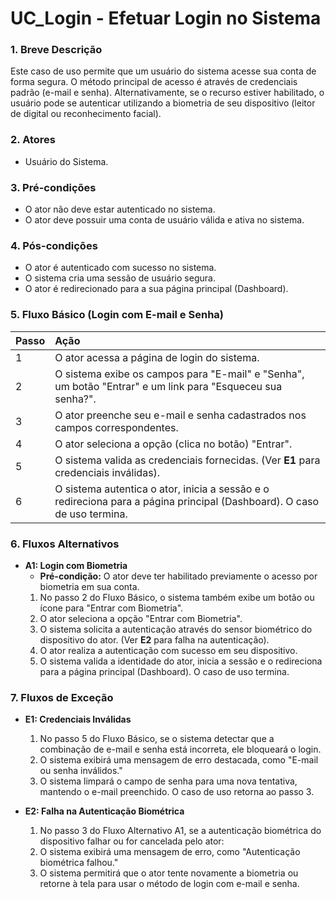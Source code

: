 # UC_Login - Efetuar Login no Sistema

### 1. Breve Descrição

Este caso de uso permite que um usuário do sistema acesse sua conta de forma segura. O método principal de acesso é através de credenciais padrão (e-mail e senha). Alternativamente, se o recurso estiver habilitado, o usuário pode se autenticar utilizando a biometria de seu dispositivo (leitor de digital ou reconhecimento facial).

### 2. Atores

- Usuário do Sistema.

### 3. Pré-condições

- O ator não deve estar autenticado no sistema.
- O ator deve possuir uma conta de usuário válida e ativa no sistema.

### 4. Pós-condições

- O ator é autenticado com sucesso no sistema.
- O sistema cria uma sessão de usuário segura.
- O ator é redirecionado para a sua página principal (Dashboard).

### 5. Fluxo Básico (Login com E-mail e Senha)

| Passo | Ação |
| :--- | :--- |
| 1 | O ator acessa a página de login do sistema. |
| 2 | O sistema exibe os campos para "E-mail" e "Senha", um botão "Entrar" e um link para "Esqueceu sua senha?". |
| 3 | O ator preenche seu e-mail e senha cadastrados nos campos correspondentes. |
| 4 | O ator seleciona a opção (clica no botão) "Entrar". |
| 5 | O sistema valida as credenciais fornecidas. (Ver **E1** para credenciais inválidas). |
| 6 | O sistema autentica o ator, inicia a sessão e o redireciona para a página principal (Dashboard). O caso de uso termina. |

### 6. Fluxos Alternativos

- **A1: Login com Biometria**
    - **Pré-condição:** O ator deve ter habilitado previamente o acesso por biometria em sua conta.
    1.  No passo 2 do Fluxo Básico, o sistema também exibe um botão ou ícone para "Entrar com Biometria".
    2.  O ator seleciona a opção "Entrar com Biometria".
    3.  O sistema solicita a autenticação através do sensor biométrico do dispositivo do ator. (Ver **E2** para falha na autenticação).
    4.  O ator realiza a autenticação com sucesso em seu dispositivo.
    5.  O sistema valida a identidade do ator, inicia a sessão e o redireciona para a página principal (Dashboard). O caso de uso termina.

### 7. Fluxos de Exceção

- **E1: Credenciais Inválidas**
    1.  No passo 5 do Fluxo Básico, se o sistema detectar que a combinação de e-mail e senha está incorreta, ele bloqueará o login.
    2.  O sistema exibirá uma mensagem de erro destacada, como "E-mail ou senha inválidos."
    3.  O sistema limpará o campo de senha para uma nova tentativa, mantendo o e-mail preenchido. O caso de uso retorna ao passo 3.

- **E2: Falha na Autenticação Biométrica**
    1.  No passo 3 do Fluxo Alternativo A1, se a autenticação biométrica do dispositivo falhar ou for cancelada pelo ator:
    2.  O sistema exibirá uma mensagem de erro, como "Autenticação biométrica falhou."
    3.  O sistema permitirá que o ator tente novamente a biometria ou retorne à tela para usar o método de login com e-mail e senha.
